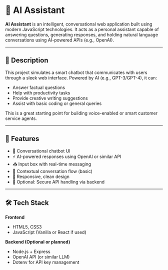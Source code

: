 # 🤖 AI Assistant

**AI Assistant** is an intelligent, conversational web application built using modern JavaScript technologies. It acts as a personal assistant capable of answering questions, generating responses, and holding natural language conversations using AI-powered APIs (e.g., OpenAI).

---

## 🧾 Description

This project simulates a smart chatbot that communicates with users through a sleek web interface. Powered by AI (e.g., GPT-3/GPT-4), it can:
- Answer factual questions
- Help with productivity tasks
- Provide creative writing suggestions
- Assist with basic coding or general queries

This is a great starting point for building voice-enabled or smart customer service agents.

---

## 🚀 Features

- 💬 Conversational chatbot UI
- ⚡ AI-powered responses using OpenAI or similar API
- 📥 Input box with real-time messaging
- 🧠 Contextual conversation flow (basic)
- 🎨 Responsive, clean design
- 🔐 Optional: Secure API handling via backend

---

## 🛠️ Tech Stack

**Frontend**
- HTML5, CSS3
- JavaScript (Vanilla or React if used)

**Backend (Optional or planned)**
- Node.js + Express
- OpenAI API (or similar LLM)
- Dotenv for API key management

